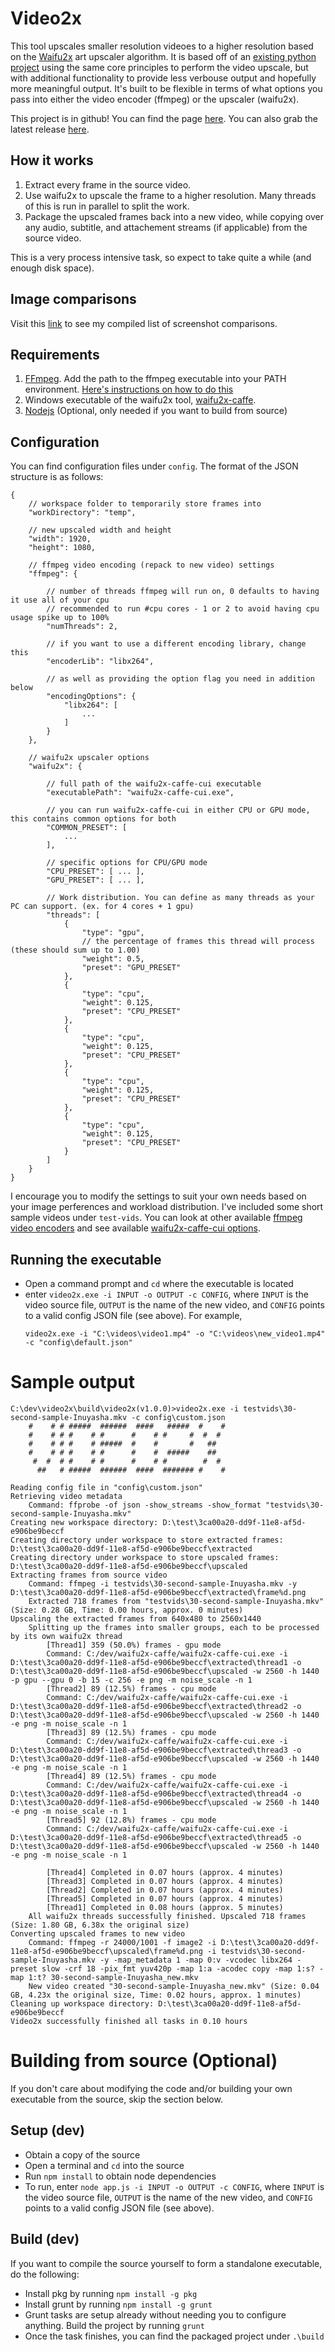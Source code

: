 # Video2x
This tool upscales smaller resolution videoes to a higher resolution based on the [Waifu2x](https://github.com/nagadomi/waifu2x) art upscaler algorithm. It is based off of an [existing python project](https://github.com/K4YT3X/video2x) using the same core principles to perform the video upscale, but with additional functionality to provide less verbouse output and hopefully more meaningful output. It's built to be flexible in terms of what options you pass into either the video encoder (ffmpeg) or the upscaler (waifu2x).

This project is in github! You can find the page [here](https://github.com/kwsou/video2x). You can also grab the latest release [here](https://github.com/kwsou/video2x/releases).

## How it works
1. Extract every frame in the source video.
2. Use waifu2x to upscale the frame to a higher resolution. Many threads of this is run in parallel to split the work.
3. Package the upscaled frames back into a new video, while copying over any audio, subtitle, and attachement streams (if applicable) from the source video.

This is a very process intensive task, so expect to take quite a while (and enough disk space).

## Image comparisons
Visit this [link](https://kam-sb.ddns.net/video2x/image-comparison/) to see my compiled list of screenshot comparisons.

## Requirements
1. [FFmpeg](https://www.ffmpeg.org/). Add the path to the ffmpeg executable into your PATH environment. [Here's instructions on how to do this](https://github.com/adaptlearning/adapt_authoring/wiki/Installing-FFmpeg)
2. Windows executable of the waifu2x tool, [waifu2x-caffe](https://github.com/lltcggie/waifu2x-caffe).
3. [Nodejs](https://nodejs.org/en/) (Optional, only needed if you want to build from source)

## Configuration
You can find configuration files under `config`. The format of the JSON structure is as follows:
```
{
    // workspace folder to temporarily store frames into
    "workDirectory": "temp",

    // new upscaled width and height
    "width": 1920,
    "height": 1080,

    // ffmpeg video encoding (repack to new video) settings
    "ffmpeg": {

        // number of threads ffmpeg will run on, 0 defaults to having it use all of your cpu
        // recommended to run #cpu cores - 1 or 2 to avoid having cpu usage spike up to 100%
        "numThreads": 2,

        // if you want to use a different encoding library, change this
        "encoderLib": "libx264",

        // as well as providing the option flag you need in addition below
        "encodingOptions": {
            "libx264": [
                ...
            ]
        }
    },

    // waifu2x upscaler options
    "waifu2x": {

        // full path of the waifu2x-caffe-cui executable
        "executablePath": "waifu2x-caffe-cui.exe",

        // you can run waifu2x-caffe-cui in either CPU or GPU mode, this contains common options for both
        "COMMON_PRESET": [
            ...
        ],

        // specific options for CPU/GPU mode
        "CPU_PRESET": [ ... ],
        "GPU_PRESET": [ ... ],

        // Work distribution. You can define as many threads as your PC can support. (ex. for 4 cores + 1 gpu)
        "threads": [
            {
                "type": "gpu",
                // the percentage of frames this thread will process (these should sum up to 1.00)
                "weight": 0.5,
                "preset": "GPU_PRESET"
            },
            {
                "type": "cpu",
                "weight": 0.125,
                "preset": "CPU_PRESET"
            },
            {
                "type": "cpu",
                "weight": 0.125,
                "preset": "CPU_PRESET"
            },
            {
                "type": "cpu",
                "weight": 0.125,
                "preset": "CPU_PRESET"
            },
            {
                "type": "cpu",
                "weight": 0.125,
                "preset": "CPU_PRESET"
            }
        ]
    }
}
```
I encourage you to modify the settings to suit your own needs based on your image perferences and workload distribution. I've included some short sample videos under `test-vids`. You can look at other available [ffmpeg video encoders](https://www.ffmpeg.org/ffmpeg-codecs.html#Video-Encoders) and see available [waifu2x-caffe-cui options](https://github.com/kwsou/video2x/blob/master/docs/waifu2x-caffe-cui.md).

## Running the executable
* Open a command prompt and `cd` where the executable is located
* enter `video2x.exe -i INPUT -o OUTPUT -c CONFIG`, where `INPUT` is the video source file, `OUTPUT` is the name of the new video, and `CONFIG` points to a valid config JSON file (see above). For example,
    ```
    video2x.exe -i "C:\videos\video1.mp4" -o "C:\videos\new_video1.mp4" -c "config\default.json"
    ```

Sample output
===
```
C:\dev\video2x\build\video2x(v1.0.0)>video2x.exe -i testvids\30-second-sample-Inuyasha.mkv -c config\custom.json
    #    # # #####  ######  ####   #####  #    #
    #    # # #    # #      #    # #     #  #  #
    #    # # #    # #####  #    #       #   ##
    #    # # #    # #      #    #  #####    ##
     #  #  # #    # #      #    # #        #  #
      ##   # #####  ######  ####  ####### #    #

Reading config file in "config\custom.json"
Retrieving video metadata
    Command: ffprobe -of json -show_streams -show_format "testvids\30-second-sample-Inuyasha.mkv"
Creating new workspace directory: D:\test\3ca00a20-dd9f-11e8-af5d-e906be9beccf
Creating directory under workspace to store extracted frames: D:\test\3ca00a20-dd9f-11e8-af5d-e906be9beccf\extracted
Creating directory under workspace to store upscaled frames: D:\test\3ca00a20-dd9f-11e8-af5d-e906be9beccf\upscaled
Extracting frames from source video
    Command: ffmpeg -i testvids\30-second-sample-Inuyasha.mkv -y D:\test\3ca00a20-dd9f-11e8-af5d-e906be9beccf\extracted\frame%d.png
    Extracted 718 frames from "testvids\30-second-sample-Inuyasha.mkv" (Size: 0.28 GB, Time: 0.00 hours, approx. 0 minutes)
Upscaling the extracted frames from 640x480 to 2560x1440
    Splitting up the frames into smaller groups, each to be processed by its own waifu2x thread
        [Thread1] 359 (50.0%) frames - gpu mode
        Command: C:/dev/waifu2x-caffe/waifu2x-caffe-cui.exe -i D:\test\3ca00a20-dd9f-11e8-af5d-e906be9beccf\extracted\thread1 -o D:\test\3ca00a20-dd9f-11e8-af5d-e906be9beccf\upscaled -w 2560 -h 1440 -p gpu --gpu 0 -b 15 -c 256 -e png -m noise_scale -n 1
        [Thread2] 89 (12.5%) frames - cpu mode
        Command: C:/dev/waifu2x-caffe/waifu2x-caffe-cui.exe -i D:\test\3ca00a20-dd9f-11e8-af5d-e906be9beccf\extracted\thread2 -o D:\test\3ca00a20-dd9f-11e8-af5d-e906be9beccf\upscaled -w 2560 -h 1440 -e png -m noise_scale -n 1
        [Thread3] 89 (12.5%) frames - cpu mode
        Command: C:/dev/waifu2x-caffe/waifu2x-caffe-cui.exe -i D:\test\3ca00a20-dd9f-11e8-af5d-e906be9beccf\extracted\thread3 -o D:\test\3ca00a20-dd9f-11e8-af5d-e906be9beccf\upscaled -w 2560 -h 1440 -e png -m noise_scale -n 1
        [Thread4] 89 (12.5%) frames - cpu mode
        Command: C:/dev/waifu2x-caffe/waifu2x-caffe-cui.exe -i D:\test\3ca00a20-dd9f-11e8-af5d-e906be9beccf\extracted\thread4 -o D:\test\3ca00a20-dd9f-11e8-af5d-e906be9beccf\upscaled -w 2560 -h 1440 -e png -m noise_scale -n 1
        [Thread5] 92 (12.8%) frames - cpu mode
        Command: C:/dev/waifu2x-caffe/waifu2x-caffe-cui.exe -i D:\test\3ca00a20-dd9f-11e8-af5d-e906be9beccf\extracted\thread5 -o D:\test\3ca00a20-dd9f-11e8-af5d-e906be9beccf\upscaled -w 2560 -h 1440 -e png -m noise_scale -n 1

        [Thread4] Completed in 0.07 hours (approx. 4 minutes)
        [Thread3] Completed in 0.07 hours (approx. 4 minutes)
        [Thread2] Completed in 0.07 hours (approx. 4 minutes)
        [Thread5] Completed in 0.07 hours (approx. 4 minutes)
        [Thread1] Completed in 0.08 hours (approx. 5 minutes)
    All waifu2x threads successfully finished. Upscaled 718 frames (Size: 1.80 GB, 6.38x the original size)
Converting upscaled frames to new video
    Command: ffmpeg -r 24000/1001 -f image2 -i D:\test\3ca00a20-dd9f-11e8-af5d-e906be9beccf\upscaled\frame%d.png -i testvids\30-second-sample-Inuyasha.mkv -y -map_metadata 1 -map 0:v -vcodec libx264 -preset slow -crf 18 -pix_fmt yuv420p -map 1:a -acodec copy -map 1:s? -map 1:t? 30-second-sample-Inuyasha_new.mkv
    New video created "30-second-sample-Inuyasha_new.mkv" (Size: 0.04 GB, 4.23x the original size, Time: 0.02 hours, approx. 1 minutes)
Cleaning up workspace directory: D:\test\3ca00a20-dd9f-11e8-af5d-e906be9beccf
Video2x successfully finished all tasks in 0.10 hours
```

Building from source (Optional)
===
If you don't care about modifying the code and/or building your own executable from the source, skip the section below.
## Setup (dev)
* Obtain a copy of the source
* Open a terminal and `cd` into the source
* Run `npm install` to obtain node dependencies
* To run, enter `node app.js -i INPUT -o OUTPUT -c CONFIG`, where `INPUT` is the video source file, `OUTPUT` is the name of the new video, and `CONFIG` points to a valid config JSON file (see above).

## Build (dev)
If you want to compile the source yourself to form a standalone executable, do the following:
* Install pkg by running `npm install -g pkg`
* Install grunt by running `npm install -g grunt`
* Grunt tasks are setup already without needing you to configure anything. Build the project by running `grunt`
* Once the task finishes, you can find the packaged project under `.\build`
